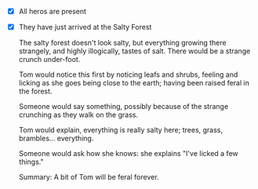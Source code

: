 - [x] All heros are present  
- [x] They have just arrived at the Salty Forest
  
  The salty forest doesn't look salty, but everything growing there strangely, and highly illogically, tastes of salt. There would be a strange crunch under-foot.
  
  Tom would notice this first by noticing leafs and shrubs, feeling and licking as she goes being close to the earth; having been raised feral in the forest.
  
  Someone would say something, possibly because of the strange crunching as they walk on the grass.
  
  Tom would explain, everything is really salty here; trees, grass, brambles... everything.
  
  Someone would ask how she knows: she explains "I've licked a few things."
  
  Summary:
  A bit of Tom will be feral forever.
